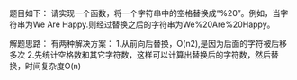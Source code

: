 题目如下：
请实现一个函数，将一个字符串中的空格替换成“%20”。例如，当字符串为We Are Happy.则经过替换之后的字符串为We%20Are%20Happy。


解题思路：
有两种解决方案：
1.从前向后替换，O(n2),是因为后面的字符被后移多次
2.先统计空格数和其它字符数，这样可以计算出替换后的字符数，然后替换，时间复杂度O(n)